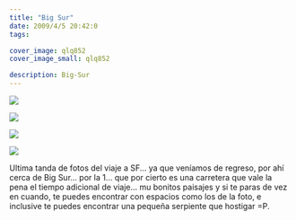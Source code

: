 ```yaml
---
title: "Big Sur"
date: 2009/4/5 20:42:0
tags:

cover_image: qlq852
cover_image_small: qlq852

description: Big-Sur
---
```



[![](DSC04580-1-800px.webp)](DSC04580-1-original.webp)



[![](DSC04589-1-800px.webp)](DSC04589-1-original.webp)



[![](DSC04591-1-800px.webp)](DSC04591-1-original.webp)



[![](DSC04593-1-800px.webp)](DSC04593-1-original.webp)

Ultima tanda de fotos del viaje a SF... ya que veníamos de regreso, por ahí cerca de Big Sur... por la 1... que por cierto es una carretera que vale la pena el tiempo adicional de viaje... mu bonitos paisajes y si te paras de vez en cuando, te puedes encontrar con espacios como los de la foto, e inclusive te puedes encontrar una pequeña serpiente que hostigar =P.
